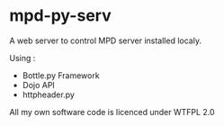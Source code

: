 mpd-py-serv
===========

A web server to control MPD server installed localy.

Using :
* Bottle.py Framework
* Dojo API
* httpheader.py

All my own software code is licenced under WTFPL 2.0

